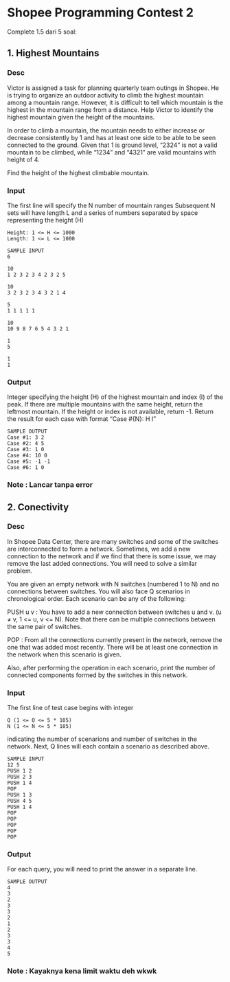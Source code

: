 # Shopee Programming Contest 2
Complete 1.5 dari 5 soal:
## 1. Highest Mountains
### Desc
Victor is assigned a task for planning quarterly team outings in Shopee. He is trying to organize an outdoor activity to climb the highest mountain among a mountain range. However, it is difficult to tell which mountain is the highest in the mountain range from a distance. Help Victor to identify the highest mountain given the height of the mountains.

In order to climb a mountain, the mountain needs to either increase or decrease consistently by 1 and has at least one side to be able to be seen connected to the ground. Given that 1 is ground level, “2324” is not a valid mountain to be climbed, while “1234” and “4321” are valid mountains with height of 4.

Find the height of the highest climbable mountain.
<br>
### Input
The first line will specify the N number of mountain ranges
Subsequent N sets will have length L and a series of numbers separated by space representing the height (H)
```
Height: 1 <= H <= 1000
Length: 1 <= L <= 1000
```

```
SAMPLE INPUT
6

10
1 2 3 2 3 4 2 3 2 5

10
3 2 3 2 3 4 3 2 1 4

5
1 1 1 1 1

10
10 9 8 7 6 5 4 3 2 1

1
5

1
1
```
### Output
Integer specifying the height (H) of the highest mountain and index (I) of the peak. If there are multiple mountains with the same height, return the leftmost mountain.
If the height or index is not available, return -1. Return the result for each case with format “Case #{N}: H I”

```
SAMPLE OUTPUT
Case #1: 3 2
Case #2: 4 5
Case #3: 1 0
Case #4: 10 0
Case #5: -1 -1
Case #6: 1 0
```
### Note : Lancar tanpa error
## 2. Conectivity
### Desc
In Shopee Data Center, there are many switches and some of the switches are interconnected to form a network. Sometimes, we add a new connection to the network and if we find that there is some issue, we may remove the last added connections. You will need to solve a similar problem.

You are given an empty network with N switches (numbered 1 to N) and no connections between switches. You will also face Q scenarios in chronological order. Each scenario can be any of the following:

PUSH u v : You have to add a new connection between switches u and v. (u ≠ v, 1 <= u, v <= N). Note that there can be multiple connections between the same pair of switches.

POP : From all the connections currently present in the network, remove the one that was added most recently. There will be at least one connection in the network when this scenario is given.

Also, after performing the operation in each scenario, print the number of connected components formed by the switches in this network.
### Input
The first line of test case begins with integer 
```
Q (1 <= Q <= 5 * 105)
N (1 <= N <= 5 * 105) 
```
indicating the number of scenarions and number of switches in the network. Next, Q lines will each contain a scenario as described above.
```
SAMPLE INPUT
12 5
PUSH 1 2
PUSH 2 3
PUSH 1 4
POP
PUSH 1 3
PUSH 4 5
PUSH 1 4
POP
POP
POP
POP
POP
```
### Output
For each query, you will need to print the answer in a separate line.
```
SAMPLE OUTPUT
4
3
2
3
3
2
1
2
3
3
4
5
```
### Note : Kayaknya kena limit waktu deh wkwk